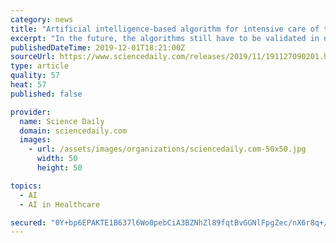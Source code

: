 ```yaml
---
category: news
title: "Artificial intelligence-based algorithm for intensive care of traumatic brain injury"
excerpt: "In the future, the algorithms still have to be validated in national and international external datasets. \"Finland is one of the world leaders in artificial intelligence solutions in specialized healthcare and Helsinki University Hospital, as one of the largest hospitals in Europe, plays an important role in bringing Finnish excellence into the ..."
publishedDateTime: 2019-12-01T18:21:00Z
sourceUrl: https://www.sciencedaily.com/releases/2019/11/191127090201.htm
type: article
quality: 57
heat: 57
published: false

provider:
  name: Science Daily
  domain: sciencedaily.com
  images:
    - url: /assets/images/organizations/sciencedaily.com-50x50.jpg
      width: 50
      height: 50

topics:
  - AI
  - AI in Healthcare

secured: "0Y+bp6EPAKTE1B637l6Wo0pebCiA3BZNhZl89fqtBvGGNlFpgZec/nX6r8q+/Wyj938vSItciJ3FQ4+inbiJjaj3ZexTnU9yiIZT0lwmaq8yqufEefefCkLgagUK/9ZV7Dv8HAFrhUEizZYUSEwDIEFp62Qfp2dPC5Fp6F4vpPZKuGFWWqXPJDFj76JhWha0v9hcyLOVhhIujmgZAcmf2zgP8sZ5NmXA0mTJtgY1foAPQL5WW7L0n5P1uO0om0MKKtoutrx5t4gp1u6eEN331w==;3ewH2lICR684GsudnCPCjg=="
---
```


